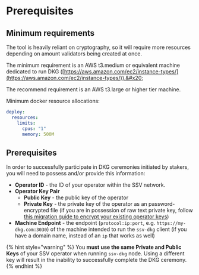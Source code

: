 # Prerequisites

## Minimum requirements

The tool is heavily reliant on cryptography, so it will require more resources depending on amount validators being created at once.

The minimum requirement is an AWS t3.medium or equivalent machine dedicated to run DKG ([https://aws.amazon.com/ec2/instance-types/](https://aws.amazon.com/ec2/instance-types/)).&#x20;

The recommend requirement is an AWS t3.large or higher tier machine.

Minimum docker resource allocations:

```yaml
deploy:
  resources:
    limits:
      cpus: "1"
      memory: 500M
```

## Prerequisites

In order to successfully participate in DKG ceremonies initiated by stakers, you will need to possess and/or provide this information:

* **Operator ID** - the ID of your operator within the SSV network.
* **Operator Key Pair**
  * **Public Key** - the public key of the operator&#x20;
  * **Private Key** - the private key of the operator as an password-encrypted file (if you are in possession of raw text private key, follow [this migration guide to encrypt your existing operator keys](../../installation.md#how-do-i-migrate-raw-deprecated-operator-keys))
* **Machine Endpoint** - the endpoint (`protocol:ip:port`,  e.g. `https://my-dkg.com:3030`) of the machine intended to run the `ssv-dkg` client (if you have a domain name, instead of an `ip` that works as well)

{% hint style="warning" %}
You **must** **use the same Private and Public Keys** of your SSV operator when running `ssv-dkg` node. Using a different key will result in the inability to successfully complete the DKG ceremony.
{% endhint %}
